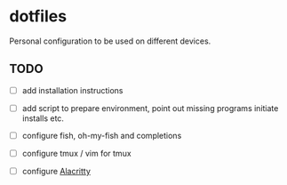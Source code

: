 # dotfiles
Personal configuration to be used on different devices.

## TODO

 * [ ] add installation instructions
 * [ ] add script to prepare environment, point out missing programs initiate
   installs etc.
 * [ ] configure fish, oh-my-fish and completions
 * [ ] configure tmux / vim for tmux
 * [ ] configure [Alacritty](https://github.com/jwilm/alacritty)

